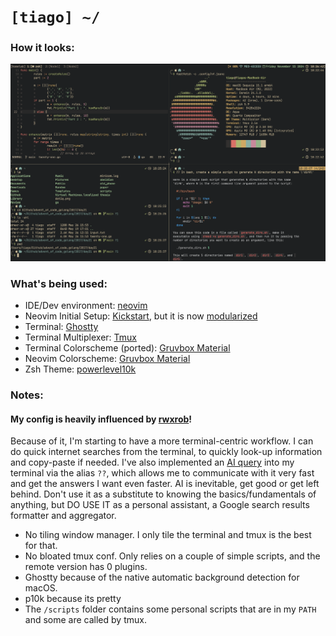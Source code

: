 # `[tiago] ~/`

### How it looks:
![image](ws.png)

### What's being used:
- IDE/Dev environment: [neovim](https://neovim.io)
- Neovim Initial Setup: [Kickstart](https://github.com/nvim-lua/kickstart.nvim), but it is now [modularized](https://github.com/dam9000/kickstart-modular.nvim)
- Terminal: [Ghostty](https://github.com/ghostty-org/ghostty)
- Terminal Multiplexer: [Tmux](https://github.com/tmux/tmux)
- Terminal Colorscheme (ported): [Gruvbox Material](./.config/ghostty/config)
- Neovim Colorscheme: [Gruvbox Material](https://github.com/f4z3r/gruvbox-material.nvim)
- Zsh Theme: [powerlevel10k](https://github.com/romkatv/powerlevel10k)

### Notes:

#### My config is heavily influenced by [rwxrob](https://www.youtube.com/@rwxrob)!

Because of it, I'm starting to have a more terminal-centric workflow. I can do quick internet searches from the terminal, to quickly look-up information and copy-paste if needed. I've also implemented an [AI query](https://groq.com) into
my terminal via the alias `??`, which allows me to communicate with it very fast and get the answers I want even faster. AI is inevitable, get good or get left behind. Don't use it as a substitute to knowing the basics/fundamentals of anything, but DO USE IT as a personal assistant, 
a Google search results formatter and aggregator.

- No tiling window manager. I only tile the terminal and tmux is the best for that.
- No bloated tmux conf. Only relies on a couple of simple scripts, and the remote version has 0 plugins.
- Ghostty because of the native automatic background detection for macOS.
- p10k because its pretty
- The `/scripts` folder contains some personal scripts that are in my `PATH` and some are called by tmux.
